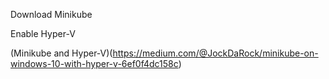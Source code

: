 Download Minikube

Enable Hyper-V

(Minikube and Hyper-V)(https://medium.com/@JockDaRock/minikube-on-windows-10-with-hyper-v-6ef0f4dc158c)
